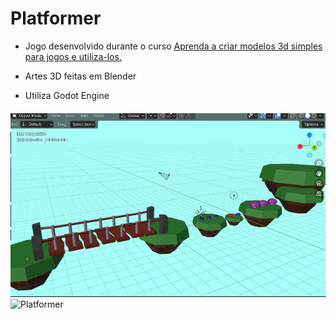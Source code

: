 # Platformer

- Jogo desenvolvido durante o curso <a href="https://www.udemy.com/course/aprenda-de-uma-vez-faca-seu-jogo/learn/lecture/15443050?start=0#overview" target="_blank">Aprenda a criar modelos 3d simples para jogos e utiliza-los.
</a>

- Artes 3D feitas em Blender

- Utiliza Godot Engine

#### 
<img src="1.png" alt="Platformer" />
<img src="2.png" alt="Platformer" />

